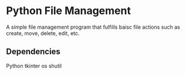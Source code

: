 # Python File Management
A simple file management program that fulfills baisc file actions such as create, move, delete, edit, etc.


## Dependencies
Python
tkinter
os
shutil
